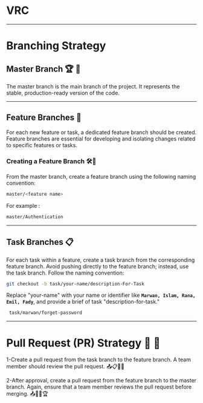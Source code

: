# VRC

---
# Branching Strategy 

## Master Branch  🏆  🚀
The master branch is the main branch of the project. It represents the stable, production-ready version of the code.

---

## Feature Branches  🧩
For each new feature or task, a dedicated feature branch should be created. Feature branches are essential for developing and isolating changes related to specific features or tasks.

### Creating a Feature Branch 🛠️🧩
From the master branch, create a feature branch using the following naming convention:

```bash
master/<feature name>
```
For example : 

```bash
master/Authentication
```
---

## Task Branches 📋
For each task within a feature, create a task branch from the corresponding feature branch. Avoid pushing directly to the feature branch; instead, use the task branch. Follow the naming convention:

```bash
git checkout -b task/your-name/description-For-Task
```
Replace "your-name" with your name or identifier like **`Marwan, Islam, Rana, Emil, Fady`**, and provide a brief of task  "description-for-task."

```bash
 task/marwan/forget-password
```
---

# Pull Request (PR) Strategy 🔄 🚀
1-Create a pull request from the task branch to the feature branch. A team member should review the pull request. 📤📋🚀🧩

2-After approval, create a pull request from the feature branch to the master branch. Again, ensure that a team member reviews the pull request before merging. 📤🧩🚀🏆


